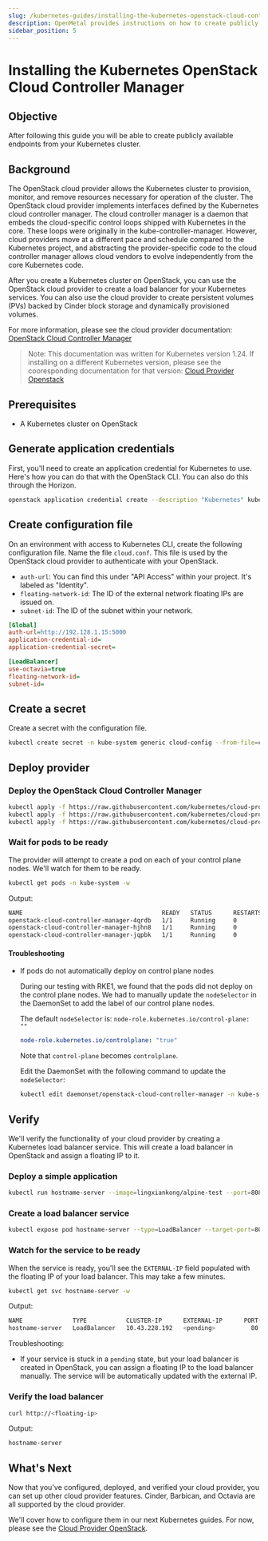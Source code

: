 ```yaml
---
slug: /kubernetes-guides/installing-the-kubernetes-openstack-cloud-controller-manager
description: OpenMetal provides instructions on how to create publicly available endpoints from your Kubernetes cluster on OpenStack.
sidebar_position: 5
---
```


# Installing the Kubernetes OpenStack Cloud Controller Manager

## Objective

After following this guide you will be able to create publicly
available endpoints from your Kubernetes cluster.

## Background

The OpenStack cloud provider allows the Kubernetes cluster to provision, monitor,
and remove resources necessary for operation of the cluster. The OpenStack cloud
provider implements interfaces defined by the Kubernetes cloud controller manager.
The cloud controller manager is a daemon that embeds the cloud-specific control
loops shipped with Kubernetes in the core. These loops were originally in the
kube-controller-manager. However, cloud providers move at a different pace and
schedule compared to the Kubernetes project, and abstracting the provider-specific
code to the cloud controller manager allows cloud vendors to evolve independently
from the core Kubernetes code.

After you create a Kubernetes cluster on OpenStack, you can use the OpenStack
cloud provider to create a load balancer for your Kubernetes services. You can
also use the cloud provider to create persistent volumes (PVs) backed by Cinder
block storage and dynamically provisioned volumes.

For more information, please see the cloud provider documentation:
[OpenStack Cloud Controller Manager](https://github.com/kubernetes/cloud-provider-openstack/blob/release-1.24/docs/openstack-cloud-controller-manager/using-openstack-cloud-controller-manager.md)

> Note: This documentation was written for Kubernetes version 1.24. If installing
> on a different Kubernetes version, please see the cooresponding documentation
> for that version: [Cloud Provider Openstack](https://github.com/kubernetes/cloud-provider-openstack)

## Prerequisites

- A Kubernetes cluster on OpenStack

## Generate application credentials

First, you'll need to create an application credential for Kubernetes to use. Here's
how you can do that with the OpenStack CLI. You can also do this through the Horizon.

```bash
openstack application credential create --description "Kubernetes" kubernetes
```

## Create configuration file

On an environment with access to Kubernetes CLI, create the following configuration
file. Name the file `cloud.conf`. This file is used by the OpenStack cloud provider
to authenticate with your OpenStack.

- `auth-url`: You can find this under "API Access" within your project. It's
  labeled as "Identity".
- `floating-network-id`: The ID of the external network floating IPs are issued on.
- `subnet-id`: The ID of the subnet within your network.

```ini
[Global]
auth-url=http://192.128.1.15:5000
application-credential-id=
application-credential-secret=

[LoadBalancer]
use-octavia=true
floating-network-id=
subnet-id=
```

## Create a secret

Create a secret with the configuration file.

```bash
kubectl create secret -n kube-system generic cloud-config --from-file=cloud.conf
```

## Deploy provider

### Deploy the OpenStack Cloud Controller Manager

```bash
kubectl apply -f https://raw.githubusercontent.com/kubernetes/cloud-provider-openstack/master/manifests/controller-manager/cloud-controller-manager-roles.yaml
kubectl apply -f https://raw.githubusercontent.com/kubernetes/cloud-provider-openstack/master/manifests/controller-manager/cloud-controller-manager-role-bindings.yaml
kubectl apply -f https://raw.githubusercontent.com/kubernetes/cloud-provider-openstack/master/manifests/controller-manager/openstack-cloud-controller-manager-ds.yaml
```

### Wait for pods to be ready

The provider will attempt to create a pod on each of your control plane nodes.
We'll watch for them to be ready.

```bash
kubectl get pods -n kube-system -w
```

Output:

```bash
NAME                                       READY   STATUS      RESTARTS      AGE
openstack-cloud-controller-manager-4qrdb   1/1     Running     0             2d1h
openstack-cloud-controller-manager-hjhn8   1/1     Running     0             2d1h
openstack-cloud-controller-manager-jqpbk   1/1     Running     0             2d1h
```

#### Troubleshooting

- If pods do not automatically deploy on control plane nodes

    During our testing with RKE1, we found that the pods did not deploy on the control
    plane nodes. We had to manually update the `nodeSelector` in the DaemonSet
    to add the label of our control plane nodes.

    The default `nodeSelector` is: `node-role.kubernetes.io/control-plane: ""`

    ``` yaml
    node-role.kubernetes.io/controlplane: "true"
    ```

    Note that `control-plane` becomes `controlplane`.

    Edit the DaemonSet with the following command to update the `nodeSelector`:

    ``` bash
    kubectl edit daemonset/openstack-cloud-controller-manager -n kube-system
    ```

## Verify

We'll verify the functionality of your cloud provider by creating a Kubernetes
load balancer service. This will create a load balancer in OpenStack and assign
a floating IP to it.

### Deploy a simple application

```bash
kubectl run hostname-server --image=lingxiankong/alpine-test --port=8080
```

### Create a load balancer service

```bash
kubectl expose pod hostname-server --type=LoadBalancer --target-port=8080 --port=80 --name hostname-server
```

### Watch for the service to be ready

When the service is ready, you'll see the `EXTERNAL-IP` field populated with
the floating IP of your load balancer. This may take a few minutes.

```bash
kubectl get svc hostname-server -w
```

Output:

```bash
NAME              TYPE           CLUSTER-IP      EXTERNAL-IP      PORT(S)        AGE
hostname-server   LoadBalancer   10.43.228.192   <pending>          80:31835/TCP   2d1h
```

Troubleshooting:

- If your service is stuck in a `pending` state, but your load balancer is
  created in OpenStack, you can assign a floating IP to the load balancer
  manually. The service will be automatically updated with the external IP.

### Verify the load balancer

```bash
curl http://<floating-ip>
```

Output:

```bash
hostname-server
```

## What's Next

Now that you've configured, deployed, and verified your cloud provider, you can
set up other cloud provider features. Cinder, Barbican, and Octavia are all supported
by the cloud provider.

We'll cover how to configure them in our next Kubernetes guides. For now, please
see the [Cloud Provider OpenStack](https://github.com/kubernetes/cloud-provider-openstack).
